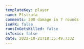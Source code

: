 ```yaml
---
templateKey: player
name: Plstrafa
comments: 200 damage in 7 rounds
isAFK: false
runsInGetsKilled: false
isToxic: false
date: 2022-10-21T18:35:49.733Z
---
```

